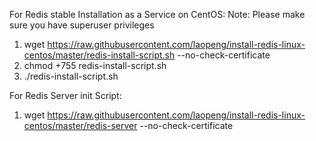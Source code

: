 For Redis stable Installation as a Service on CentOS:
Note: Please make sure you have superuser privileges

1. wget https://raw.githubusercontent.com/laopeng/install-redis-linux-centos/master/redis-install-script.sh --no-check-certificate
2. chmod +755 redis-install-script.sh
3. ./redis-install-script.sh

For Redis Server init Script:

1. wget https://raw.githubusercontent.com/laopeng/install-redis-linux-centos/master/redis-server --no-check-certificate
